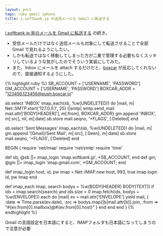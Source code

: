 ```yaml
---
layout: post
tags: ruby gmail iphone
title: i.softbank.jp の送信メールも Gmail に転送する
---
```

[i.softbank.jp 宛のメールを Gmail に転送する](/2010/09/22/forward-isoftbankjp-to-gmail.html) の続き。

* 受信メールだけではなく送信メールも対象にして転送させることで全部 Gmail で見れるようにしたい。
* しかも転送ではなく移動してしまった方が二重で管理する必要もなくスッキリしているような気がしたのでそういう実装にしてみた。
* また、Inbox にメールを attach するだけだと、[boxcar](http://http://boxcar.io/) が反応してくれないので、直接通知するようにした。

{% highlight ruby %}
SB_ACCOUNT = ['USERNAME', 'PASSWORD']
GM_ACCOUNT = ['USERNAME', 'PASSWORD']
BOXCAR_ADDR = "123456.123456@push.boxcar.io"

sb.select 'INBOX'
imap_each(sb, %w(UNDELETED)) do |mail, m|
  Net::SMTP.start('127.0.0.1', 25) {|smtp| smtp.send_mail mail.attr['BODY[HEADER]'], m[:from], BOXCAR_ADDR}
  gm.append 'INBOX', m[:src], nil, m[:date]
  sb.store mail.seqno, '+FLAGS', [:Deleted]
end

sb.select 'Sent Messages'
imap_each(sb, %w(UNDELETED)) do |mail, m|
  gm.append '[Gmail]/Sent Mail', m[:src], [:Seen], m[:date]
  sb.store mail.seqno, '+FLAGS', [:Deleted]
end

BEGIN {
  require 'net/imap'
  require 'net/smtp'
  require 'time'

  def sb; @sb ||= imap_login 'imap.softbank.jp', *SB_ACCOUNT; end
  def gm; @gm ||= imap_login 'imap.gmail.com',   *GM_ACCOUNT; end

  def imap_login host, id, pw
    imap = Net::IMAP.new host, 993, true
    imap.login id, pw
    imap
  end

  def imap_each imap, search
    bodys = %w(BODY[HEADER] BODY[TEXT])
    if ids = imap.search(search) and ids.size > 0
      imap.fetch(ids, bodys + %w(ENVELOPE)).each do |mail|
        ev = mail.attr['ENVELOPE']
        yield mail, { :date => Time.parse(ev.date),
            :src => bodys.map{|b|mail.attr[b]}.join,
            :from => "#{ev.from[0].mailbox}@#{ev.from[0].host}"
          }
      end
    end
  end
}
{% endhighlight %}

Gmail の言語設定を日本語にすると、IMAPフォルダも日本語になってしまうので注意が必要
